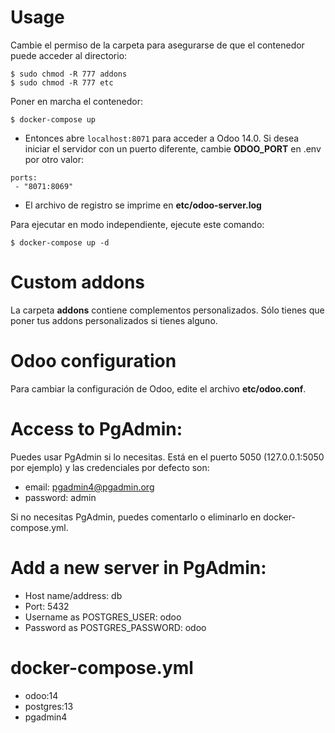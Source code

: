 # Usage
Cambie el permiso de la carpeta para asegurarse de que el contenedor puede acceder al directorio:

```
$ sudo chmod -R 777 addons
$ sudo chmod -R 777 etc
```

Poner en marcha el contenedor:
```
$ docker-compose up
```

* Entonces abre `localhost:8071` para acceder a Odoo 14.0. Si desea iniciar el servidor con un puerto diferente, cambie **ODOO_PORT** en .env por otro valor:

```
ports:
 - "8071:8069"
```


* El archivo de registro se imprime en **etc/odoo-server.log**

Para ejecutar en modo independiente, ejecute este comando:

```
$ docker-compose up -d
```

# Custom addons

La carpeta **addons** contiene complementos personalizados. Sólo tienes que poner tus addons personalizados si tienes alguno.

# Odoo configuration

Para cambiar la configuración de Odoo, edite el archivo **etc/odoo.conf**.

# Access to PgAdmin:

Puedes usar PgAdmin si lo necesitas. Está en el puerto 5050 (127.0.0.1:5050 por ejemplo) y las credenciales por defecto son:

* email: pgadmin4@pgadmin.org
* password: admin

Si no necesitas PgAdmin, puedes comentarlo o eliminarlo en docker-compose.yml.

# Add a new server in PgAdmin:

* Host name/address: db
* Port: 5432
* Username as POSTGRES_USER: odoo
* Password as POSTGRES_PASSWORD: odoo

# docker-compose.yml

* odoo:14
* postgres:13
* pgadmin4
